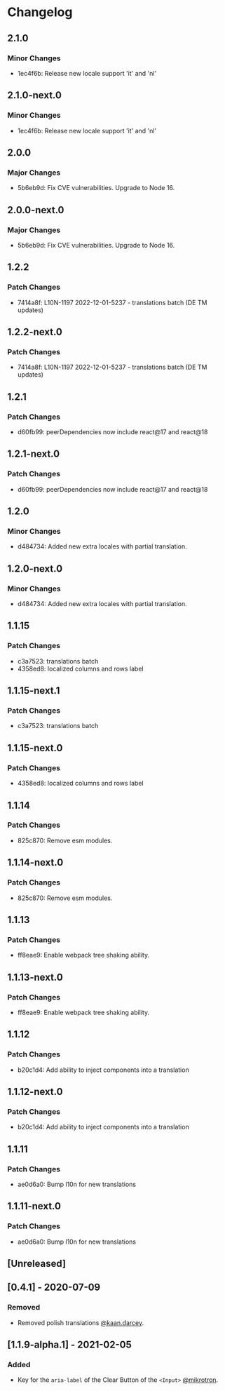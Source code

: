 # Changelog

## 2.1.0

### Minor Changes

- 1ec4f6b: Release new locale support 'it' and 'nl'

## 2.1.0-next.0

### Minor Changes

- 1ec4f6b: Release new locale support 'it' and 'nl'

## 2.0.0

### Major Changes

- 5b6eb9d: Fix CVE vulnerabilities. Upgrade to Node 16.

## 2.0.0-next.0

### Major Changes

- 5b6eb9d: Fix CVE vulnerabilities. Upgrade to Node 16.

## 1.2.2

### Patch Changes

- 7414a8f: L10N-1197 2022-12-01-5237 - translations batch (DE TM updates)

## 1.2.2-next.0

### Patch Changes

- 7414a8f: L10N-1197 2022-12-01-5237 - translations batch (DE TM updates)

## 1.2.1

### Patch Changes

- d60fb99: peerDependencies now include react@17 and react@18

## 1.2.1-next.0

### Patch Changes

- d60fb99: peerDependencies now include react@17 and react@18

## 1.2.0

### Minor Changes

- d484734: Added new extra locales with partial translation.

## 1.2.0-next.0

### Minor Changes

- d484734: Added new extra locales with partial translation.

## 1.1.15

### Patch Changes

- c3a7523: translations batch
- 4358ed8: localized columns and rows label

## 1.1.15-next.1

### Patch Changes

- c3a7523: translations batch

## 1.1.15-next.0

### Patch Changes

- 4358ed8: localized columns and rows label

## 1.1.14

### Patch Changes

- 825c870: Remove esm modules.

## 1.1.14-next.0

### Patch Changes

- 825c870: Remove esm modules.

## 1.1.13

### Patch Changes

- ff8eae9: Enable webpack tree shaking ability.

## 1.1.13-next.0

### Patch Changes

- ff8eae9: Enable webpack tree shaking ability.

## 1.1.12

### Patch Changes

- b20c1d4: Add ability to inject components into a translation

## 1.1.12-next.0

### Patch Changes

- b20c1d4: Add ability to inject components into a translation

## 1.1.11

### Patch Changes

- ae0d6a0: Bump l10n for new translations

## 1.1.11-next.0

### Patch Changes

- ae0d6a0: Bump l10n for new translations

## [Unreleased]

## [0.4.1] - 2020-07-09

### Removed

- Removed polish translations [@kaan.darcey](https://github.com/KDarcey).

## [1.1.9-alpha.1] - 2021-02-05

### Added

- Key for the `aria-label` of the Clear Button of the `<Input>` [@mikrotron](https://github.com/mikrotron).

